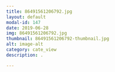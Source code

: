 ```yaml
---
title: 86491561206792.jpg
layout: default
modal-id: 147
date: 2019-06-28
img: 86491561206792.jpg
thumbnail: 86491561206792-thumbnail.jpg
alt: image-alt
category: cate_view
description: .

---
```

